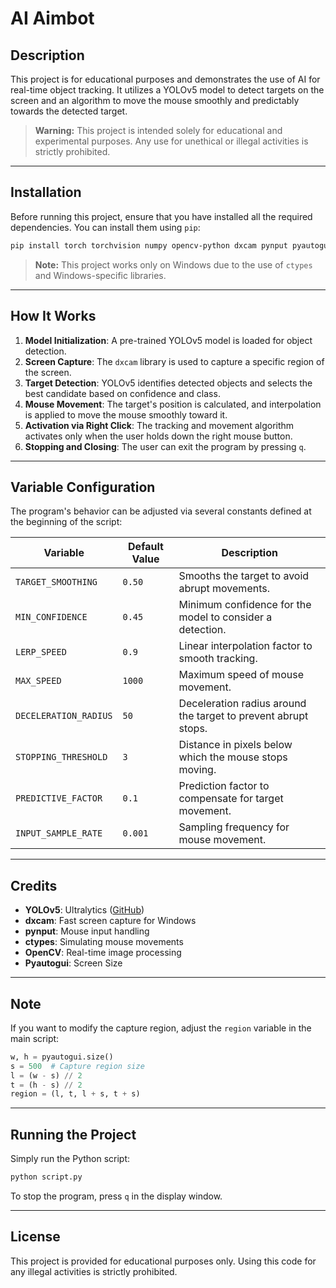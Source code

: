 # AI Aimbot

## Description
This project is for educational purposes and demonstrates the use of AI for real-time object tracking. It utilizes a YOLOv5 model to detect targets on the screen and an algorithm to move the mouse smoothly and predictably towards the detected target.

> **Warning:** This project is intended solely for educational and experimental purposes. Any use for unethical or illegal activities is strictly prohibited.

---

## Installation
Before running this project, ensure that you have installed all the required dependencies. You can install them using `pip`:

```bash
pip install torch torchvision numpy opencv-python dxcam pynput pyautogui
```

> **Note:** This project works only on Windows due to the use of `ctypes` and Windows-specific libraries.

---

## How It Works
1. **Model Initialization**: A pre-trained YOLOv5 model is loaded for object detection.
2. **Screen Capture**: The `dxcam` library is used to capture a specific region of the screen.
3. **Target Detection**: YOLOv5 identifies detected objects and selects the best candidate based on confidence and class.
4. **Mouse Movement**: The target's position is calculated, and interpolation is applied to move the mouse smoothly toward it.
5. **Activation via Right Click**: The tracking and movement algorithm activates only when the user holds down the right mouse button.
6. **Stopping and Closing**: The user can exit the program by pressing `q`.

---

## Variable Configuration
The program's behavior can be adjusted via several constants defined at the beginning of the script:

| Variable | Default Value | Description |
|----------|--------------|-------------|
| `TARGET_SMOOTHING` | `0.50` | Smooths the target to avoid abrupt movements. |
| `MIN_CONFIDENCE` | `0.45` | Minimum confidence for the model to consider a detection. |
| `LERP_SPEED` | `0.9` | Linear interpolation factor to smooth tracking. |
| `MAX_SPEED` | `1000` | Maximum speed of mouse movement. |
| `DECELERATION_RADIUS` | `50` | Deceleration radius around the target to prevent abrupt stops. |
| `STOPPING_THRESHOLD` | `3` | Distance in pixels below which the mouse stops moving. |
| `PREDICTIVE_FACTOR` | `0.1` | Prediction factor to compensate for target movement. |
| `INPUT_SAMPLE_RATE` | `0.001` | Sampling frequency for mouse movement. |

---

## Credits
- **YOLOv5**: Ultralytics ([GitHub](https://github.com/ultralytics/yolov5))
- **dxcam**: Fast screen capture for Windows
- **pynput**: Mouse input handling
- **ctypes**: Simulating mouse movements
- **OpenCV**: Real-time image processing
- **Pyautogui**: Screen Size
  
---

## Note
If you want to modify the capture region, adjust the `region` variable in the main script:
```python
w, h = pyautogui.size()
s = 500  # Capture region size
l = (w - s) // 2
t = (h - s) // 2
region = (l, t, l + s, t + s)
```

---

## Running the Project
Simply run the Python script:
```bash
python script.py
```

To stop the program, press `q` in the display window.

---

## License
This project is provided for educational purposes only. Using this code for any illegal activities is strictly prohibited.

